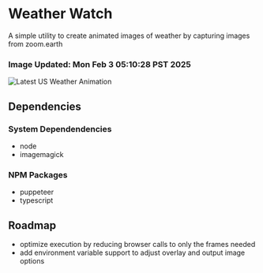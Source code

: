 # Weather Watch

A simple utility to create animated images of weather by capturing images from zoom.earth

### Image Updated: Mon Feb  3 05:10:28 PST 2025

![Latest US Weather Animation](animations/2025-02-03.webp)

## Dependencies
### System Dependendencies
* node
* imagemagick
### NPM Packages
* puppeteer
* typescript

## Roadmap
* optimize execution by reducing browser calls to only the frames needed
* add environment variable support to adjust overlay and output image options
